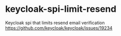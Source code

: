 # keycloak-spi-limit-resend
Keycloak spi that limits resend email verification https://github.com/keycloak/keycloak/issues/19234
